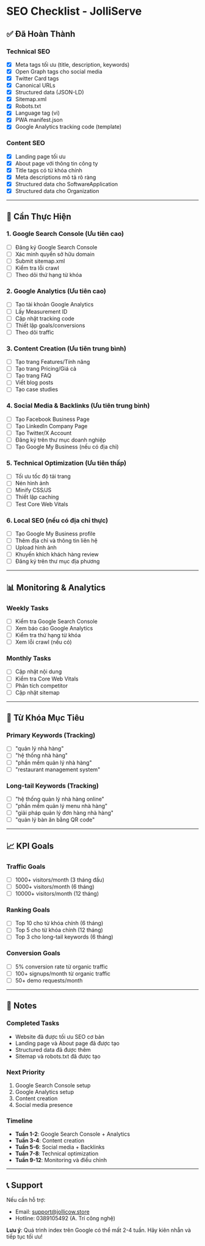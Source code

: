 # SEO Checklist - JolliServe

## ✅ **Đã Hoàn Thành**

### Technical SEO
- [x] Meta tags tối ưu (title, description, keywords)
- [x] Open Graph tags cho social media
- [x] Twitter Card tags
- [x] Canonical URLs
- [x] Structured data (JSON-LD)
- [x] Sitemap.xml
- [x] Robots.txt
- [x] Language tag (vi)
- [x] PWA manifest.json
- [x] Google Analytics tracking code (template)

### Content SEO
- [x] Landing page tối ưu
- [x] About page với thông tin công ty
- [x] Title tags có từ khóa chính
- [x] Meta descriptions mô tả rõ ràng
- [x] Structured data cho SoftwareApplication
- [x] Structured data cho Organization

---

## 🔄 **Cần Thực Hiện**

### 1. Google Search Console (Ưu tiên cao)
- [ ] Đăng ký Google Search Console
- [ ] Xác minh quyền sở hữu domain
- [ ] Submit sitemap.xml
- [ ] Kiểm tra lỗi crawl
- [ ] Theo dõi thứ hạng từ khóa

### 2. Google Analytics (Ưu tiên cao)
- [ ] Tạo tài khoản Google Analytics
- [ ] Lấy Measurement ID
- [ ] Cập nhật tracking code
- [ ] Thiết lập goals/conversions
- [ ] Theo dõi traffic

### 3. Content Creation (Ưu tiên trung bình)
- [ ] Tạo trang Features/Tính năng
- [ ] Tạo trang Pricing/Giá cả
- [ ] Tạo trang FAQ
- [ ] Viết blog posts
- [ ] Tạo case studies

### 4. Social Media & Backlinks (Ưu tiên trung bình)
- [ ] Tạo Facebook Business Page
- [ ] Tạo LinkedIn Company Page
- [ ] Tạo Twitter/X Account
- [ ] Đăng ký trên thư mục doanh nghiệp
- [ ] Tạo Google My Business (nếu có địa chỉ)

### 5. Technical Optimization (Ưu tiên thấp)
- [ ] Tối ưu tốc độ tải trang
- [ ] Nén hình ảnh
- [ ] Minify CSS/JS
- [ ] Thiết lập caching
- [ ] Test Core Web Vitals

### 6. Local SEO (nếu có địa chỉ thực)
- [ ] Tạo Google My Business profile
- [ ] Thêm địa chỉ và thông tin liên hệ
- [ ] Upload hình ảnh
- [ ] Khuyến khích khách hàng review
- [ ] Đăng ký trên thư mục địa phương

---

## 📊 **Monitoring & Analytics**

### Weekly Tasks
- [ ] Kiểm tra Google Search Console
- [ ] Xem báo cáo Google Analytics
- [ ] Kiểm tra thứ hạng từ khóa
- [ ] Xem lỗi crawl (nếu có)

### Monthly Tasks
- [ ] Cập nhật nội dung
- [ ] Kiểm tra Core Web Vitals
- [ ] Phân tích competitor
- [ ] Cập nhật sitemap

---

## 🎯 **Từ Khóa Mục Tiêu**

### Primary Keywords (Tracking)
- [ ] "quản lý nhà hàng"
- [ ] "hệ thống nhà hàng"
- [ ] "phần mềm quản lý nhà hàng"
- [ ] "restaurant management system"

### Long-tail Keywords (Tracking)
- [ ] "hệ thống quản lý nhà hàng online"
- [ ] "phần mềm quản lý menu nhà hàng"
- [ ] "giải pháp quản lý đơn hàng nhà hàng"
- [ ] "quản lý bàn ăn bằng QR code"

---

## 📈 **KPI Goals**

### Traffic Goals
- [ ] 1000+ visitors/month (3 tháng đầu)
- [ ] 5000+ visitors/month (6 tháng)
- [ ] 10000+ visitors/month (12 tháng)

### Ranking Goals
- [ ] Top 10 cho từ khóa chính (6 tháng)
- [ ] Top 5 cho từ khóa chính (12 tháng)
- [ ] Top 3 cho long-tail keywords (6 tháng)

### Conversion Goals
- [ ] 5% conversion rate từ organic traffic
- [ ] 100+ signups/month từ organic traffic
- [ ] 50+ demo requests/month

---

## 📝 **Notes**

### Completed Tasks
- Website đã được tối ưu SEO cơ bản
- Landing page và About page đã được tạo
- Structured data đã được thêm
- Sitemap và robots.txt đã được tạo

### Next Priority
1. Google Search Console setup
2. Google Analytics setup
3. Content creation
4. Social media presence

### Timeline
- **Tuần 1-2**: Google Search Console + Analytics
- **Tuần 3-4**: Content creation
- **Tuần 5-6**: Social media + Backlinks
- **Tuần 7-8**: Technical optimization
- **Tuần 9-12**: Monitoring và điều chỉnh

---

## 📞 **Support**

Nếu cần hỗ trợ:
- Email: support@jollicow.store
- Hotline: 0389105492 (A. Trí công nghệ)

**Lưu ý**: Quá trình index trên Google có thể mất 2-4 tuần. Hãy kiên nhẫn và tiếp tục tối ưu! 